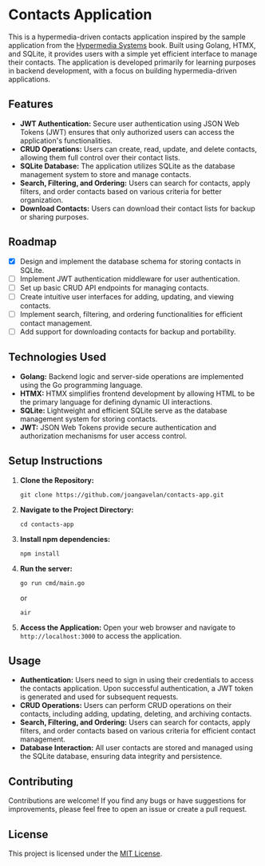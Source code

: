 # Contacts Application

This is a hypermedia-driven contacts application inspired by the sample application from the
[Hypermedia Systems](https://hypermedia.systems/) book. Built using Golang, HTMX, and SQLite, it provides users with a simple yet efficient interface to manage their contacts. The application is developed primarily for learning purposes in backend development, with a focus on building hypermedia-driven applications.

## Features

- **JWT Authentication:** Secure user authentication using JSON Web Tokens (JWT) ensures that only authorized users can access the application's functionalities.
- **CRUD Operations:** Users can create, read, update, and delete contacts, allowing them full control over their contact lists.
- **SQLite Database:** The application utilizes SQLite as the database management system to store and manage contacts.
- **Search, Filtering, and Ordering:** Users can search for contacts, apply filters, and order contacts based on various criteria for better organization.
- **Download Contacts:** Users can download their contact lists for backup or sharing purposes.

## Roadmap

- [x] Design and implement the database schema for storing contacts in SQLite.
- [ ] Implement JWT authentication middleware for user authentication.
- [ ] Set up basic CRUD API endpoints for managing contacts.
- [ ] Create intuitive user interfaces for adding, updating, and viewing contacts.
- [ ] Implement search, filtering, and ordering functionalities for efficient contact management.
- [ ] Add support for downloading contacts for backup and portability.

## Technologies Used

- **Golang:** Backend logic and server-side operations are implemented using the Go programming language.
- **HTMX:** HTMX simplifies frontend development by allowing HTML to be the primary language for defining dynamic UI interactions.
- **SQLite:** Lightweight and efficient SQLite serve as the database management system for storing contacts.
- **JWT:** JSON Web Tokens provide secure authentication and authorization mechanisms for user access control.

## Setup Instructions

1. **Clone the Repository:**

   ```
   git clone https://github.com/joangavelan/contacts-app.git
   ```

2. **Navigate to the Project Directory:**
   ```
   cd contacts-app
   ```
3. **Install npm dependencies:**

   ```
   npm install
   ```

4. **Run the server:**

   ```
   go run cmd/main.go
   ```

   or

   ```
   air
   ```

5. **Access the Application:**
   Open your web browser and navigate to `http://localhost:3000` to access the application.

## Usage

- **Authentication:** Users need to sign in using their credentials to access the contacts application. Upon successful authentication, a JWT token is generated and used for subsequent requests.
- **CRUD Operations:** Users can perform CRUD operations on their contacts, including adding, updating, deleting, and archiving contacts.
- **Search, Filtering, and Ordering:** Users can search for contacts, apply filters, and order contacts based on various criteria for efficient contact management.
- **Database Interaction:** All user contacts are stored and managed using the SQLite database, ensuring data integrity and persistence.

## Contributing

Contributions are welcome! If you find any bugs or have suggestions for improvements, please feel free to open an issue or create a pull request.

## License

This project is licensed under the [MIT License](LICENSE).

